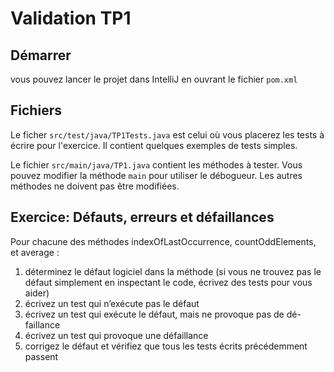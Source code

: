 # Validation TP1

## Démarrer

vous pouvez lancer le projet dans IntelliJ en ouvrant le fichier
`pom.xml`

## Fichiers

Le ficher `src/test/java/TP1Tests.java` est celui où vous placerez les
tests à écrire pour l'exercice. Il contient quelques
exemples de tests simples.

Le fichier `src/main/java/TP1.java` contient les méthodes à
tester. Vous pouvez modifier la méthode `main` pour utiliser le
débogueur. Les autres méthodes ne doivent pas être modifiées.


## Exercice: Défauts, erreurs et défaillances

Pour chacune des méthodes indexOfLastOccurrence, countOddElements,
et average :
1. déterminez le défaut logiciel dans la méthode (si vous ne trouvez pas
le défaut simplement en inspectant le code, écrivez des tests pour vous
aider)
2. écrivez un test qui n’exécute pas le défaut
3. écrivez un test qui exécute le défaut, mais ne provoque pas de dé-
faillance
4. écrivez un test qui provoque une défaillance
5. corrigez le défaut et vérifiez que tous les tests écrits précédemment
passent
